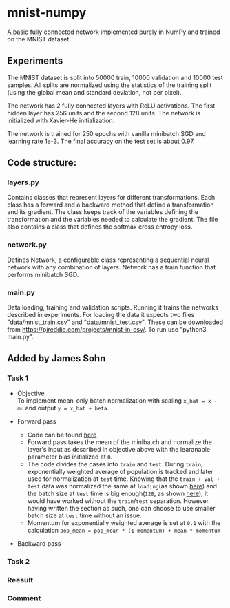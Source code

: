 # mnist-numpy
A basic fully connected network implemented purely in NumPy and trained on the MNIST dataset.

## Experiments
The MNIST dataset is split into 50000 train, 10000 validation and 10000 test samples. All splits are normalized using the statistics of the training split (using the global mean and standard deviation, not per pixel).

The network has 2 fully connected layers with ReLU activations. The first hidden layer has 256 units and the second 128 units. The network is initialized with Xavier-He initialization.

The network is trained for 250 epochs with vanilla minibatch SGD and learning rate 1e-3. The final accuracy on the test set is about 0.97.


## Code structure:
### layers.py
Contains classes that represent layers for different transformations. Each class has a forward and a backward method that define a transformation and its gradient. The class keeps track of the variables defining the transformation and the variables needed to calculate the gradient. The file also contains a class that defines the softmax cross entropy loss.

### network.py
Defines Network, a configurable class representing a sequential neural network with any combination of layers. Network has a train function that performs minibatch SGD.

### main.py
Data loading, training and validation scripts. Running it trains the networks described in experiments. For loading the data it expects two files "data/mnist_train.csv" and "data/mnist_test.csv". These can be downloaded from https://pjreddie.com/projects/mnist-in-csv/. To run use "python3 main.py".

## Added by James Sohn
### Task 1
- Objective  
	To implement mean-only batch normalization with scaling `x_hat = x - mu` and output `y = x_hat + beta`.  
- Forward pass  
	- Code can be found [here](https://github.com/sohn21c/ccc/commit/07e82fceca8db3ced5d43eb63b28a94637c73069)
	- Forward pass takes the mean of the minibatch and normalize the layer's input as described in objective above with the learanable parameter bias initialized at `0`.  
	- The code divides the cases into `train` and `test`. During `train`, exponentially weighted average of population is tracked and later used for normalization at `test` time. Knowing that the `train + val + test` data was normalized the same at `loading`(as shown [here](https://github.com/sohn21c/ccc/blob/6e6bdd4243ef99cc962f04d6909d8d9b4956d071/main.py#L56)) and the batch size at `test` time is big enough(`128`, as shown [here](https://github.com/sohn21c/ccc/blob/6e6bdd4243ef99cc962f04d6909d8d9b4956d071/main.py#L31)), it would have worked without the `train`/`test` separation. However, having written the section as such, one can choose to use smaller batch size at `test` time without an issue.  
	- Momentum for exponentially weighted average is set at `0.1` with the calculation `pop_mean = pop_mean * (1-momentum) + mean * momentum`    

- Backward pass  
### Task 2
### Reesult
### Comment